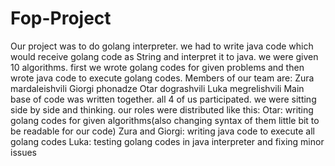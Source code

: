 # Fop-Project
Our project was to do golang interpreter. we had to write java code which would receive golang code as String and interpret it to java. we were given 10 algorithms.
first we wrote golang codes for given problems and then wrote java code to execute golang codes.
Members of our team are:
Zura mardaleishvili
Giorgi phonadze
Otar dograshvili
Luka megrelishvili
Main base of code was written together. all 4 of us participated. we were sitting side by side and thinking.
our roles were distributed like this:
Otar: writing golang codes for given algorithms(also changing syntax of them little bit to be readable for our code)
Zura and Giorgi: writing java code to execute all golang codes
Luka: testing golang codes in java interpreter and fixing minor issues
